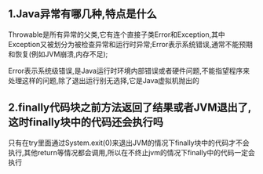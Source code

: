 ## 1.Java异常有哪几种,特点是什么

Throwable是所有异常的父类,它有连个直接子类Error和Exception,其中Exception又被划分为被检查异常和运行时异常;Error表示系统错误,通常不能预期和恢复(例如JVM崩溃,内存不足);

Error表示系统级错误,是Java运行时环境内部错误或者硬件问题,不能指望程序来处理这样的问题,除了退出运行别无选择,它是Java虚拟机抛出的

## 2.finally代码块之前方法返回了结果或者JVM退出了,这时finally块中的代码还会执行吗

只有在try里面通过System.exit(0)来退出JVM的情况下finally块中的代码才不会执行,其他return等情况都会调用,所以在不终止jvm的情况下finally中的代码一定会执行

























